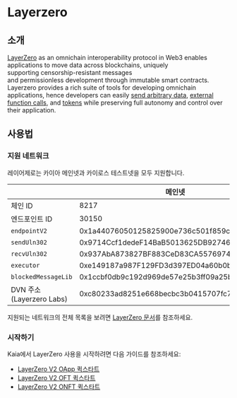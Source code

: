 # Layerzero

## 소개 <a id="introduction"></a>

[LayerZero](https://docs.layerzero.network/v2) as an omnichain interoperability protocol in Web3 enables applications to move data across blockchains, uniquely supporting censorship-resistant messages and permissionless development through immutable smart contracts. Layerzero provides a rich suite of tools for developing omnichain  applications, hence developers can easily [send arbitrary data](https://docs.layerzero.network/v2/home/protocol/contract-standards#oapp), [external function calls](https://docs.layerzero.network/v2/developers/evm/oapp/message-design-patterns), and [tokens](https://docs.layerzero.network/v2/home/protocol/contract-standards#oft) while preserving full autonomy and control over their application.

## 사용법 <a id="usage"></a>

### 지원 네트워크

레이어제로는 카이아 메인넷과 카이로스 테스트넷을 모두 지원합니다.

|                                           | 메인넷                                        | 카이로스                                       |
| ----------------------------------------- | ------------------------------------------ | ------------------------------------------ |
| 체인 ID                                     | 8217                                       | 1001                                       |
| 엔드포인트 ID                                  | 30150                                      | 40150                                      |
| `endpointV2`                              | 0x1a44076050125825900e736c501f859c50fE728c | 0x6EDCE65403992e310A62460808c4b910D972f10f |
| `sendUln302`                              | 0x9714Ccf1dedeF14BaB5013625DB92746C1358cb4 | 0x6bd925aA58325fba65Ea7d4412DDB2E5D2D9427d |
| `recvUln302`                              | 0x937AbA873827BF883CeD83CA557697427eAA46Ee | 0xFc4eA96c3de3Ba60516976390fA4E945a0b8817B |
| `executor`                                | 0xe149187a987F129FD3d397ED04a60b0b89D1669f | 0xddF3266fEAa899ACcf805F4379E5137144cb0A7D |
| `blockedMessageLib`                       | 0x1ccbf0db9c192d969de57e25b3ff09a25bb1d862 | 0xAe0549FeF1B77d2D187C867Ad9a5432A9e8381C9 |
| DVN 주소(Layerzero Labs) | 0xc80233ad8251e668becbc3b0415707fc7075501e | 0xe4fe9782b809b7d66f0dcd10157275d2c4e4898d |

지원되는 네트워크의 전체 목록을 보려면 [LayerZero 문서](https://docs.layerzero.network/v2/deployments/chains/klaytn)를 참조하세요.

### 시작하기

Kaia에서 LayerZero 사용을 시작하려면 다음 가이드를 참조하세요:

- [LayerZero V2 OApp 퀵스타트](https://docs.layerzero.network/v2/developers/evm/oapp/overview)
- [LayerZero V2 OFT 퀵스타트](https://docs.layerzero.network/v2/developers/evm/oft/quickstart)
- [LayerZero V2 ONFT 퀵스타트](https://docs.layerzero.network/v2/developers/evm/onft/quickstart)